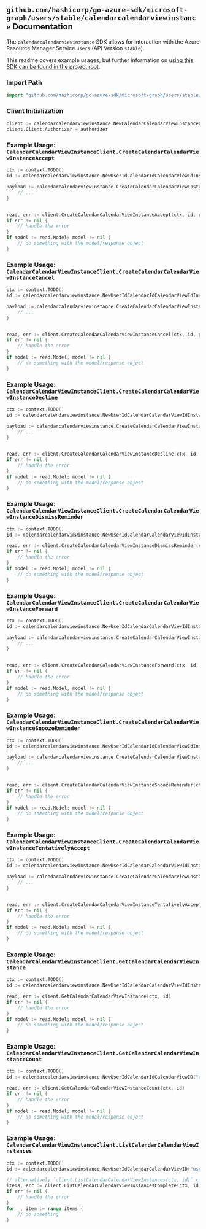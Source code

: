 
## `github.com/hashicorp/go-azure-sdk/microsoft-graph/users/stable/calendarcalendarviewinstance` Documentation

The `calendarcalendarviewinstance` SDK allows for interaction with the Azure Resource Manager Service `users` (API Version `stable`).

This readme covers example usages, but further information on [using this SDK can be found in the project root](https://github.com/hashicorp/go-azure-sdk/tree/main/docs).

### Import Path

```go
import "github.com/hashicorp/go-azure-sdk/microsoft-graph/users/stable/calendarcalendarviewinstance"
```


### Client Initialization

```go
client := calendarcalendarviewinstance.NewCalendarCalendarViewInstanceClientWithBaseURI("https://management.azure.com")
client.Client.Authorizer = authorizer
```


### Example Usage: `CalendarCalendarViewInstanceClient.CreateCalendarCalendarViewInstanceAccept`

```go
ctx := context.TODO()
id := calendarcalendarviewinstance.NewUserIdCalendarIdCalendarViewIdInstanceID("userIdValue", "calendarIdValue", "eventIdValue", "eventId1Value")

payload := calendarcalendarviewinstance.CreateCalendarCalendarViewInstanceAcceptRequest{
	// ...
}


read, err := client.CreateCalendarCalendarViewInstanceAccept(ctx, id, payload)
if err != nil {
	// handle the error
}
if model := read.Model; model != nil {
	// do something with the model/response object
}
```


### Example Usage: `CalendarCalendarViewInstanceClient.CreateCalendarCalendarViewInstanceCancel`

```go
ctx := context.TODO()
id := calendarcalendarviewinstance.NewUserIdCalendarIdCalendarViewIdInstanceID("userIdValue", "calendarIdValue", "eventIdValue", "eventId1Value")

payload := calendarcalendarviewinstance.CreateCalendarCalendarViewInstanceCancelRequest{
	// ...
}


read, err := client.CreateCalendarCalendarViewInstanceCancel(ctx, id, payload)
if err != nil {
	// handle the error
}
if model := read.Model; model != nil {
	// do something with the model/response object
}
```


### Example Usage: `CalendarCalendarViewInstanceClient.CreateCalendarCalendarViewInstanceDecline`

```go
ctx := context.TODO()
id := calendarcalendarviewinstance.NewUserIdCalendarCalendarViewIdInstanceID("userIdValue", "eventIdValue", "eventId1Value")

payload := calendarcalendarviewinstance.CreateCalendarCalendarViewInstanceDeclineRequest{
	// ...
}


read, err := client.CreateCalendarCalendarViewInstanceDecline(ctx, id, payload)
if err != nil {
	// handle the error
}
if model := read.Model; model != nil {
	// do something with the model/response object
}
```


### Example Usage: `CalendarCalendarViewInstanceClient.CreateCalendarCalendarViewInstanceDismissReminder`

```go
ctx := context.TODO()
id := calendarcalendarviewinstance.NewUserIdCalendarCalendarViewIdInstanceID("userIdValue", "eventIdValue", "eventId1Value")

read, err := client.CreateCalendarCalendarViewInstanceDismissReminder(ctx, id)
if err != nil {
	// handle the error
}
if model := read.Model; model != nil {
	// do something with the model/response object
}
```


### Example Usage: `CalendarCalendarViewInstanceClient.CreateCalendarCalendarViewInstanceForward`

```go
ctx := context.TODO()
id := calendarcalendarviewinstance.NewUserIdCalendarCalendarViewIdInstanceID("userIdValue", "eventIdValue", "eventId1Value")

payload := calendarcalendarviewinstance.CreateCalendarCalendarViewInstanceForwardRequest{
	// ...
}


read, err := client.CreateCalendarCalendarViewInstanceForward(ctx, id, payload)
if err != nil {
	// handle the error
}
if model := read.Model; model != nil {
	// do something with the model/response object
}
```


### Example Usage: `CalendarCalendarViewInstanceClient.CreateCalendarCalendarViewInstanceSnoozeReminder`

```go
ctx := context.TODO()
id := calendarcalendarviewinstance.NewUserIdCalendarIdCalendarViewIdInstanceID("userIdValue", "calendarIdValue", "eventIdValue", "eventId1Value")

payload := calendarcalendarviewinstance.CreateCalendarCalendarViewInstanceSnoozeReminderRequest{
	// ...
}


read, err := client.CreateCalendarCalendarViewInstanceSnoozeReminder(ctx, id, payload)
if err != nil {
	// handle the error
}
if model := read.Model; model != nil {
	// do something with the model/response object
}
```


### Example Usage: `CalendarCalendarViewInstanceClient.CreateCalendarCalendarViewInstanceTentativelyAccept`

```go
ctx := context.TODO()
id := calendarcalendarviewinstance.NewUserIdCalendarCalendarViewIdInstanceID("userIdValue", "eventIdValue", "eventId1Value")

payload := calendarcalendarviewinstance.CreateCalendarCalendarViewInstanceTentativelyAcceptRequest{
	// ...
}


read, err := client.CreateCalendarCalendarViewInstanceTentativelyAccept(ctx, id, payload)
if err != nil {
	// handle the error
}
if model := read.Model; model != nil {
	// do something with the model/response object
}
```


### Example Usage: `CalendarCalendarViewInstanceClient.GetCalendarCalendarViewInstance`

```go
ctx := context.TODO()
id := calendarcalendarviewinstance.NewUserIdCalendarCalendarViewIdInstanceID("userIdValue", "eventIdValue", "eventId1Value")

read, err := client.GetCalendarCalendarViewInstance(ctx, id)
if err != nil {
	// handle the error
}
if model := read.Model; model != nil {
	// do something with the model/response object
}
```


### Example Usage: `CalendarCalendarViewInstanceClient.GetCalendarCalendarViewInstanceCount`

```go
ctx := context.TODO()
id := calendarcalendarviewinstance.NewUserIdCalendarIdCalendarViewID("userIdValue", "calendarIdValue", "eventIdValue")

read, err := client.GetCalendarCalendarViewInstanceCount(ctx, id)
if err != nil {
	// handle the error
}
if model := read.Model; model != nil {
	// do something with the model/response object
}
```


### Example Usage: `CalendarCalendarViewInstanceClient.ListCalendarCalendarViewInstances`

```go
ctx := context.TODO()
id := calendarcalendarviewinstance.NewUserIdCalendarCalendarViewID("userIdValue", "eventIdValue")

// alternatively `client.ListCalendarCalendarViewInstances(ctx, id)` can be used to do batched pagination
items, err := client.ListCalendarCalendarViewInstancesComplete(ctx, id)
if err != nil {
	// handle the error
}
for _, item := range items {
	// do something
}
```

